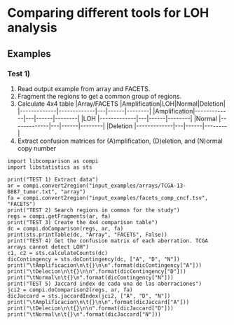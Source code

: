# Comparing different tools for LOH analysis

## Examples
### Test 1)

1. Read output example from array and FACETS.
2. Fragment the regions to get a common group of regions.
3. Calculate 4x4 table
|Array/FACETS |Amplification|LOH|Normal|Deletion|
|-------------|-------------|---|------|--------|
|Amplification|-------------|---|------|--------|
|LOH          |-------------|---|------|--------|
|Normal       |-------------|---|------|--------|
|Deletion     |-------------|---|------|--------|
4. Extract confusion matrices for (A)mplification, (D)eletion, and (N)ormal copy number

```
import libcomparison as compi
import libstatistics as sts

print("TEST 1) Extract data")
ar = compi.convert2region("input_examples/arrays/TCGA-13-0887_tumor.txt", "array")
fa = compi.convert2region("input_examples/facets_comp_cncf.tsv", "FACETS")
print("TEST 2) Search regions in common for the study")
regs = compi.getFragments(ar, fa)
print("TEST 3) Create the 4x4 comparison table")
dc = compi.doComparison(regs, ar, fa)
print(sts.printTable(dc, "Array", "FACETS", False))
print("TEST 4) Get the confusion matrix of each aberration. TCGA arrays cannot detect LOH")
c1, c2 = sts.calculateCounts(dc)
dicContingency = sts.doContingency(dc, ["A", "D", "N"])
print("\tAmplificacion\n\t{}\n\n".format(dicContingency["A"]))
print("\tDelecion\n\t{}\n\n".format(dicContingency["D"]))
print("\tNormal\n\t{}\n".format(dicContingency["N"]))
print("TEST 5) Jaccard index de cada una de las aberraciones")
jci2 = compi.doComparison2(regs, ar, fa)
dicJaccard = sts.jaccardIndex(jci2, ["A", "D", "N"])
print("\tAmplificacion\n\t{}\n\n".format(dicJaccard["A"]))
print("\tDelecion\n\t{}\n\n".format(dicJaccard["D"]))
print("\tNormal\n\t{}\n".format(dicJaccard["N"]))
```
